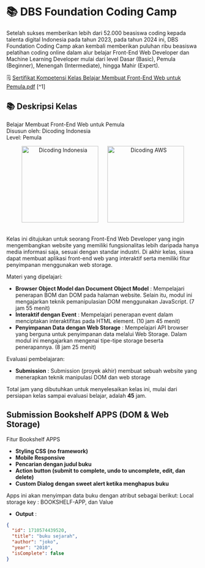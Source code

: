 # 📚 DBS Foundation Coding Camp

Setelah sukses memberikan lebih dari 52.000 beasiswa coding kepada talenta digital Indonesia pada tahun 2023, pada tahun 2024 ini, DBS Foundation Coding Camp akan kembali memberikan puluhan ribu beasiswa pelatihan coding online dalam alur belajar Front-End Web Developer dan Machine Learning Developer mulai dari level Dasar (Basic), Pemula (Beginner), Menengah (Intermediate), hingga Mahir (Expert).

🗒️ [Sertifikat Kompetensi Kelas Belajar Membuat Front-End Web untuk Pemula.pdf](https://www.dicoding.com/certificates/JLX12OKD6Z72) [^1]

## 📚 Deskripsi Kelas

Belajar Membuat Front-End Web untuk Pemula <br>
Disusun oleh: Dicoding Indonesia <br>
Level: Pemula

<div align="center">
  <img src="https://www.dicoding.id/wp-content/uploads/2020/07/Logo-Dicoding-Putih.png" width="200px" height="auto" style="margin-right:20px" alt="Dicoding Indonesia">
  <img src="https://www.dbs.com/spark/index/id_id/site/codingcamp/images/dbs/dbsf-coding-camp-icon-white.png" width="200px" height="auto" alt="Dicoding AWS">
</div>

<br>

Kelas ini ditujukan untuk seorang Front-End Web Developer yang ingin mengembangkan website yang memiliki fungsionalitas lebih daripada hanya media informasi saja, sesuai dengan standar industri. Di akhir kelas, siswa dapat membuat aplikasi front-end web yang interaktif serta memiliki fitur penyimpanan menggunakan web storage.

Materi yang dipelajari:

- **Browser Object Model dan Document Object Model** : Mempelajari penerapan BOM dan DOM pada halaman website. Selain itu, modul ini mengajarkan teknik pemanipulasian DOM menggunakan JavaScript. (7 jam 55 menit)
- **Interaktif dengan Event** : Mempelajari penerapan event dalam menciptakan interaktifitas pada HTML element. (10 jam 45 menit)
- **Penyimpanan Data dengan Web Storage** : Mempelajari API browser yang berguna untuk penyimpanan data melalui Web Storage. Dalam modul ini mengajarkan mengenai tipe-tipe storage beserta penerapannya. (8 jam 25 menit)

Evaluasi pembelajaran:

- **Submission** : Submission (proyek akhir) membuat sebuah website yang menerapkan teknik manipulasi DOM dan web storage

Total jam yang dibutuhkan untuk menyelesaikan kelas ini, mulai dari persiapan kelas sampai evaluasi belajar, adalah **45** jam.

## Submission Bookshelf APPS (DOM & Web Storage)

Fitur Bookshelf APPS

- **Styling CSS (no framework)**
- **Mobile Responsive**
- **Pencarian dengan judul buku**
- **Action button (submit to complete, undo to uncomplete, edit, dan delete)**
- **Custom Dialog dengan sweet alert ketika menghapus buku**

Apps ini akan menyimpan data buku dengan atribut sebagai berikut:
Local storage key : BOOKSHELF-APP, dan Value

- **Output** :

```json
{
  "id": 1710574439520,
  "title": "buku sejarah",
  "author": "joko",
  "year": "2010",
  "isComplete": false
}
```
